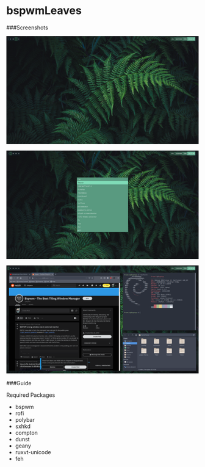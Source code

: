 # bspwmLeaves

###Screenshots

![alt text](https://github.com/PompeiiHi/bspwmLeaves/blob/main/pictures/Screenshot3.png)

![alt text](https://github.com/PompeiiHi/bspwmLeaves/blob/main/pictures/Screenshot2.png)

![alt text](https://github.com/PompeiiHi/bspwmLeaves/blob/main/pictures/Screenshot1.png)

###Guide

Required Packages
  - bspwm
  - rofi
  - polybar
  - sxhkd
  - compton
  - dunst
  - geany
  - ruxvt-unicode
  - feh
